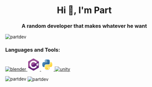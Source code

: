 <h1 align="center">Hi 👋, I'm Part</h1>
<h3 align="center">A random developer that makes whatever he want</h3>

<p align="left"> <img src="https://komarev.com/ghpvc/?username=partdev&label=Profile%20views&color=0e75b6&style=flat" alt="partdev" /> </p>

<h3 align="left">Languages and Tools:</h3>
<p align="left"> <a href="https://www.blender.org/" target="_blank" rel="noreferrer"> <img src="https://download.blender.org/branding/community/blender_community_badge_white.svg" alt="blender" width="40" height="40"/> </a> <a href="https://www.w3schools.com/cs/" target="_blank" rel="noreferrer"> <img src="https://raw.githubusercontent.com/devicons/devicon/master/icons/csharp/csharp-original.svg" alt="csharp" width="40" height="40"/> </a> <a href="https://www.python.org" target="_blank" rel="noreferrer"> <img src="https://raw.githubusercontent.com/devicons/devicon/master/icons/python/python-original.svg" alt="python" width="40" height="40"/> </a> <a href="https://unity.com/" target="_blank" rel="noreferrer"> <img src="https://www.vectorlogo.zone/logos/unity3d/unity3d-icon.svg" alt="unity" width="40" height="40"/> </a> </p>

<p><img align="left" src="https://github-readme-stats.vercel.app/api/top-langs?username=partdev&show_icons=true&locale=en&layout=compact" alt="partdev" /></p>

<p>&nbsp;<img align="center" src="https://github-readme-stats.vercel.app/api?username=partdev&show_icons=true&locale=en" alt="partdev" /></p>
